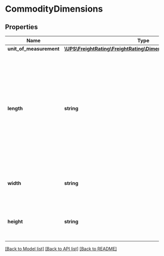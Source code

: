 # CommodityDimensions

## Properties
Name | Type | Description | Notes
------------ | ------------- | ------------- | -------------
**unit_of_measurement** | [**\UPS\FreightRating\FreightRating\DimensionsUnitOfMeasurement**](DimensionsUnitOfMeasurement.md) |  | 
**length** | **string** | The length of the line item used to determine dimensional weight. Valid characters: 0-9 and \&quot;.\&quot; (Decimal point).  Maximum of 2 digits after the decimal.  Maximum field length: 16 characters. The decimal \&quot;.\&quot;, does not count as a character. Examples: ##############.## ###############.# ################ | 
**width** | **string** | The width of the line item used to determine dimensional weight.  Format: See Length Description. | 
**height** | **string** | The height of the line item used to determine dimensional weight. Format: See Length Description. | 

[[Back to Model list]](../../README.md#documentation-for-models) [[Back to API list]](../../README.md#documentation-for-api-endpoints) [[Back to README]](../../README.md)

